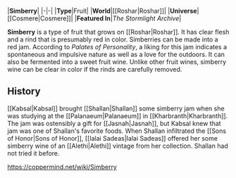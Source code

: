 |**Simberry**|
|-|-|
|**Type**|Fruit|
|**World**|[[Roshar\|Roshar]]|
|**Universe**|[[Cosmere\|Cosmere]]|
|**Featured In**|*The Stormlight Archive*|

**Simberry** is a type of fruit that grows on [[Roshar\|Roshar]]. It has clear flesh and a rind that is presumably red in color.
Simberries can be made into a red jam. According to *Palates of Personality*, a liking for this jam indicates a spontaneous and impulsive nature as well as a love for the outdoors.
It can also be fermented into a sweet fruit wine. Unlike other fruit wines, simberry wine can be clear in color if the rinds are carefully removed.

## History
[[Kabsal\|Kabsal]] brought [[Shallan\|Shallan]] some simberry jam when she was studying at the [[Palanaeum\|Palanaeum]] in [[Kharbranth\|Kharbranth]]. The jam was ostensibly a gift for [[Jasnah\|Jasnah]], but Kabsal knew that jam was one of Shallan's favorite foods.
When Shallan infiltrated the [[Sons of Honor\|Sons of Honor]], [[Ialai Sadeas\|Ialai Sadeas]] offered her some simberry wine of an [[Alethi\|Alethi]] vintage from her collection. Shallan had not tried it before.



https://coppermind.net/wiki/Simberry